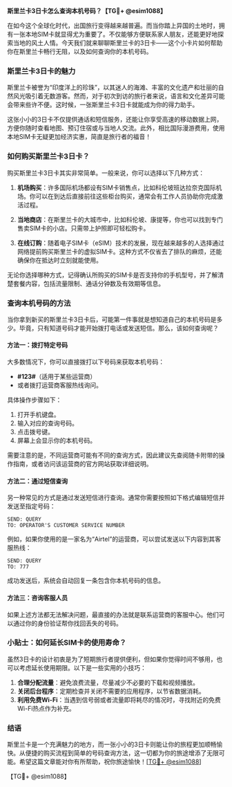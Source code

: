 **斯里兰卡3日卡怎么查询本机号码？【TG💪+ @esim1088】**

在如今这个全球化时代，出国旅行变得越来越普遍。而当你踏上异国的土地时，拥有一张本地SIM卡就显得尤为重要了。不仅能够方便联系家人朋友，还能更好地探索当地的风土人情。今天我们就来聊聊斯里兰卡的3日卡——这个小卡片如何帮助你在斯里兰卡畅行无阻，以及如何查询你的本机号码。

### 斯里兰卡3日卡的魅力

斯里兰卡被誉为“印度洋上的珍珠”，以其迷人的海滩、丰富的文化遗产和壮丽的自然风光吸引着无数游客。然而，对于初次到访的旅行者来说，语言和文化差异可能会带来些许不便。这时候，一张斯里兰卡3日卡就能成为你的得力助手。

这张小小的3日卡不仅提供通话和短信服务，还能让你享受高速的移动数据上网，方便你随时查看地图、预订住宿或与当地人交流。此外，相比国际漫游费用，使用本地SIM卡无疑更加经济实惠，简直是旅行者的福音！

### 如何购买斯里兰卡3日卡？

购买斯里兰卡3日卡其实非常简单。一般来说，你可以选择以下几种方式：

1. **机场购买**：许多国际机场都设有SIM卡销售点，比如科伦坡班达拉奈克国际机场。你可以在到达后直接前往这些柜台购买，通常会有工作人员协助你完成激活过程。

2. **当地商店**：在斯里兰卡的大城市中，比如科伦坡、康提等，你也可以找到专门售卖SIM卡的小店。只需带上护照即可轻松购卡。

3. **在线订购**：随着电子SIM卡（eSIM）技术的发展，现在越来越多的人选择通过网络提前购买斯里兰卡的虚拟SIM卡。这种方式不仅省去了排队的麻烦，还能确保你在抵达时立刻就能使用。

无论你选择哪种方式，记得确认所购买的SIM卡是否支持你的手机型号，并了解清楚套餐内容，包括流量限制、通话分钟数及有效期等信息。

### 查询本机号码的方法

当你拿到新买的斯里兰卡3日卡后，可能第一件事就是想知道自己的本机号码是多少。毕竟，只有知道号码才能开始拨打电话或发送短信。那么，该如何查询呢？

#### 方法一：拨打特定号码
大多数情况下，你可以直接拨打以下号码来获取本机号码：
- **#123#**（适用于某些运营商）
- 或者拨打运营商客服热线询问。

具体操作步骤如下：
1. 打开手机键盘。
2. 输入对应的查询号码。
3. 点击拨号键。
4. 屏幕上会显示你的本机号码。

需要注意的是，不同运营商可能有不同的查询方式，因此建议先查阅随卡附带的操作指南，或者访问该运营商的官方网站获取详细说明。

#### 方法二：通过短信查询
另一种常见的方式是通过发送短信进行查询。通常你需要按照如下格式编辑短信并发送至指定号码：
```
SEND: QUERY
TO: OPERATOR'S CUSTOMER SERVICE NUMBER
```

例如，如果你使用的是一家名为“Airtel”的运营商，可以尝试发送以下内容到其客服热线：
```
SEND: QUERY
TO: 777
```

成功发送后，系统会自动回复一条包含你本机号码的信息。

#### 方法三：咨询客服人员
如果上述方法都无法解决问题，最直接的办法就是联系运营商的客服中心。他们可以通过你的身份验证帮你找回丢失的号码。

### 小贴士：如何延长SIM卡的使用寿命？

虽然3日卡的设计初衷是为了短期旅行者提供便利，但如果你觉得时间不够用，也可以考虑延长使用期限。以下是一些实用的小技巧：

1. **合理分配流量**：避免浪费流量，尽量减少不必要的下载和视频播放。
2. **关闭后台程序**：定期检查并关闭不需要的应用程序，以节省数据消耗。
3. **利用免费Wi-Fi**：当遇到信号弱或者流量即将耗尽的情况时，寻找附近的免费Wi-Fi热点作为补充。

### 结语

斯里兰卡是一个充满魅力的地方，而一张小小的3日卡则能让你的旅程更加顺畅愉快。从便捷的购买流程到简单的号码查询方法，这一切都为你的旅途增添了无限可能。希望这篇文章能对你有所帮助，祝你旅途愉快！[[TG💪+ @esim1088](https://t.me/s/esim1088)]

【TG💪+ @esim1088】